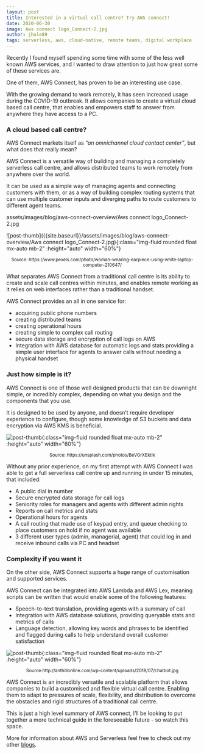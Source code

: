 ```yaml
---
layout: post
title: Interested in a virtual call centre? Try AWS connect!
date: 2020-06-30
image: Aws connect logo_Connect-2.jpg
author: jhole89
tags: serverless, aws, cloud-native, remote teams, digital workplace
---
```


Recently I found myself spending some time with some of the less well known AWS services, and I wanted to draw attention to just how great some of these services are. 

One of them, AWS Connect, has proven to be an interesting use case. 

With the growing demand to work remotely, it has seen increased usage during the COVID-19 outbreak. It allows companies to create a virtual cloud based call centre, that enables and empowers staff to answer from anywhere they have access to a PC.

### A cloud based call centre?

AWS Connect markets itself as *“an omnichannel cloud contact center”*, but what does that really mean?

AWS Connect is a versatile way of building and managing a completely serverless call centre, and allows distributed teams to work remotely from anywhere over the world.

It can be used as a simple way of managing agents and connecting customers with them, or as a way of building complex routing systems that can use multiple customer inputs and diverging paths to route customers to different agent teams.

assets/images/blog/aws-connect-overview/Aws connect logo_Connect-2.jpg

![post-thumb]({{site.baseurl}}/assets/images/blog/aws-connect-overview/Aws connect logo_Connect-2.jpg){:class="img-fluid rounded float mx-auto mb-2" :height="auto" width="60%"}

<center><sup>Source: https://www.pexels.com/photo/woman-wearing-earpiece-using-white-laptop-computer-210647/</sup></center>

What separates AWS Connect from a traditional call centre is its ability to create and scale call centres within minutes, and enables remote working as it relies on web interfaces rather than a traditional handset. 

AWS Connect provides an all in one service for:
- acquiring public phone numbers
- creating distributed teams
- creating operational hours 
- creating simple to complex call routing
- secure data storage and encryption of call logs on AWS
- Integration with AWS database for automatic logs and stats
  providing a simple user interface for agents to answer calls without needing a physical handset

### Just how simple is it?

AWS Connect is one of those well designed products that can be downright simple, or incredibly complex, depending on what you design and the components that you use. 

It is designed to be used by anyone, and doesn’t require developer experience to configure, though some knowledge of S3 buckets and data encryption via AWS KMS is beneficial.


![post-thumb]({{site.baseurl}}/assets/images/blog/aws-connect-overview/petr-machacek-BeVGrXEktIk-unsplash.jpg){:class="img-fluid rounded float mx-auto mb-2" :height="auto" width="60%"}
<center><sup>Source: https://unsplash.com/photos/BeVGrXEktIk</sup></center>

Without any prior experience, on my first attempt with AWS Connect I was able to get a full serverless call centre up and running in under 15 minutes, that included:

- A public dial in number
- Secure encrypted data storage for call logs
- Seniority roles for managers and agents with different admin rights
- Reports on call metrics and stats
- Operational hours for agents
- A call routing that made use of keypad entry, and queue checking to place customers on hold if no agent was available
- 3 different user types (admin, managerial, agent) that could log in and receive inbound calls via PC and headset

### Complexity if you want it

On the other side, AWS Connect supports a huge range of customisation and supported services. 

AWS Connect can be integrated into AWS Lambda and AWS Lex, meaning scripts can be written that would enable some of the following features:

- Speech-to-text translation, providing agents with a summary of call
- Integration with AWS database solutions, providing queryable stats and metrics of calls
- Language detection, allowing key words and phrases to be identified and flagged during calls to help understand overall customer satisfaction

![post-thumb]({{site.baseurl}}/assets/images/blog/aws-connect-overview/chatbot.jpg){:class="img-fluid rounded float mx-auto mb-2" :height="auto" width="60%"}

<center><sup>Source:http://anthillonline.com/wp-content/uploads/2018/07/chatbot.jpg</sup></center>

AWS Connect is an incredibly versatile and scalable platform that allows companies to build a customised and flexible virtual call centre. Enabling them to adapt to pressures of scale, flexibility, and distribution to overcome the obstacles and rigid structures of a traditional call centre.
 
This is just a high level summary of AWS connect, I’ll be looking to put together a more technical guide in the foreseeable future - so watch this space. 

More for information about AWS and Serverless feel free to check out my other [blogs](https://manta-innovations.co.uk/blog). 

